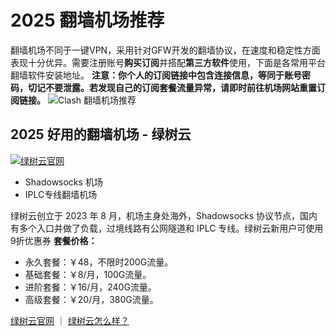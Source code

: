 # 2025 翻墙机场推荐
翻墙机场不同于一键VPN，采用针对GFW开发的翻墙协议，在速度和稳定性方面表现十分优异。需要注册账号**购买订阅**并搭配**第三方软件**使用，下面是各常用平台翻墙软件安装地址。 **注意：你个人的订阅链接中包含连接信息，等同于账号密码，切记不要泄露。若发现自己的订阅套餐流量异常，请即时前往机场网站重置订阅链接。** ![Clash 翻墙机场推荐](https://clashsub.net/wp-content/uploads/2023/05/%E6%9C%BA%E5%9C%BA%E6%8E%A8%E8%8D%90-4.webp)  

2025 好用的翻墙机场 - 绿树云
---------------------------------------

[![绿树云官网 ](https://imgur.com/gNthuE5 "绿树云官网 ")](https://www.greentrees.cc) 

- Shadowsocks 机场
- IPLC专线翻墙机场

绿树云创立于 2023 年 8 月，机场主身处海外，Shadowsocks 协议节点，国内有多个入口并做了负载，过境线路有公网隧道和 IPLC 专线。绿树云新用户可使用9折优惠券
**套餐价格：**
- 永久套餐：￥48，不限时200G流量。
- 基础套餐：￥8/月，100G流量。
- 进阶套餐：￥16/月，240G流量。
- 高级套餐：￥20/月，380G流量。

[绿树云官网](https://www.greentrees.cc) ｜ [绿树云怎么样？](https://www.greentrees.cc)  
